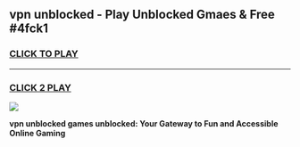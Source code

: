 
## vpn unblocked - Play Unblocked Gmaes & Free #4fck1
<h3>
<a href="https://news.freeplayer.one?title=vpn_unblocked&ref=24F">CLICK TO PLAY</a></h3>
<hr>

<h3>
<a href="https://news.freeplayer.one?title=vpn_unblocked&ref=24F">CLICK 2 PLAY</a>
  
</h3>

<a href="https://news.freeplayer.one?title=vpn_unblocked&ref=24F/"><img src="https://clearcache.store/games.png"></a>


**vpn unblocked games unblocked: Your Gateway to Fun and Accessible Online Gaming**
